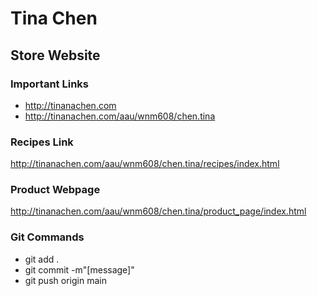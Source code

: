# Tina Chen

## Store Website 

### Important Links

- http://tinanachen.com
- http://tinanachen.com/aau/wnm608/chen.tina

### Recipes Link
http://tinanachen.com/aau/wnm608/chen.tina/recipes/index.html

### Product Webpage
http://tinanachen.com/aau/wnm608/chen.tina/product_page/index.html

### Git Commands

- git add .
- git commit -m"[message]"
- git push origin main